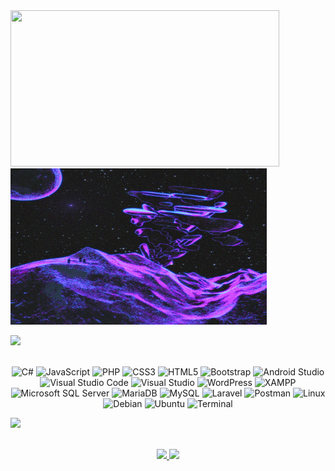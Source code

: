 <div>
  <img src="https://media4.giphy.com/media/v1.Y2lkPTc5MGI3NjExbTJmbGZ2b3RnbnJpdHpmaDFudnJ1Ymp3dm9nc2dvNTcyNnRxcG1sZyZlcD12MV9pbnRlcm5hbF9naWZfYnlfaWQmY3Q9Zw/jV0VJEv1IHU4xD7Cxi/giphy.webp" width="430" height="250" />
  <img src="gif/vaporwave-chillwave-dreamwave.gif" width="410" height="250" />
</div>


<!--<br>-->
<img src="https://user-images.githubusercontent.com/73097560/115834477-dbab4500-a447-11eb-908a-139a6edaec5c.gif"><br><br>

<p align="center">
  <img src="https://img.shields.io/badge/C%23%20-%232370ED.svg?style=for-the-badge&logo=c-sharp&logoColor=white" alt="C#" />
  <img src="https://img.shields.io/badge/JavaScript%20-%23F7DF1E.svg?style=for-the-badge&logo=javascript&logoColor=black" alt="JavaScript" />
  <img src="https://img.shields.io/badge/PHP%20-%23635DBD.svg?style=for-the-badge&logo=php&logoColor=white" alt="PHP" />
  <img src="https://img.shields.io/badge/CSS3%20-%231572B6.svg?style=for-the-badge&logo=css3&logoColor=white" alt="CSS3" />
  <img src="https://img.shields.io/badge/HTML5%20-%23E34F26.svg?style=for-the-badge&logo=html5&logoColor=white" alt="HTML5" />
  <img src="https://img.shields.io/badge/Bootstrap%20-%23563D7C.svg?style=for-the-badge&logo=bootstrap&logoColor=white" alt="Bootstrap" />
  <img src="https://img.shields.io/badge/Android%20Studio%20-%2334A853.svg?style=for-the-badge&logo=android-studio&logoColor=white" alt="Android Studio" />
  <img src="https://img.shields.io/badge/Visual%20Studio%20Code-0078d7.svg?style=for-the-badge&logo=visual-studio-code&logoColor=white" alt="Visual Studio Code" />
  <img src="https://img.shields.io/badge/Visual%20Studio-5C2D91.svg?style=for-the-badge&logo=visual-studio&logoColor=white" alt="Visual Studio" />
  <img src="https://img.shields.io/badge/WordPress-%23117AC9.svg?style=for-the-badge&logo=wordpress&logoColor=white" alt="WordPress" />
  <img src="https://img.shields.io/badge/XAMPP-%23FB7A24?style=for-the-badge&logo=xampp&logoColor=white" alt="XAMPP" />
  <img src="https://img.shields.io/badge/Microsoft%20SQL%20Server%20-%23CC2927.svg?style=for-the-badge&logo=microsoft-sql-server&logoColor=white" alt="Microsoft SQL Server" />
  <img src="https://img.shields.io/badge/MariaDB-%23003545.svg?style=for-the-badge&logo=mariadb&logoColor=white" alt="MariaDB" />
  <img src="https://img.shields.io/badge/MySQL-%23003545.svg?style=for-the-badge&logo=mysql&logoColor=white" alt="MySQL" />
  <img src="https://img.shields.io/badge/Laravel-%23FF2D20.svg?style=for-the-badge&logo=laravel&logoColor=white" alt="Laravel" />
  <img src="https://img.shields.io/badge/Postman-%23FF6C37.svg?style=for-the-badge&logo=postman&logoColor=white" alt="Postman" />
  <img src="https://img.shields.io/badge/Linux-%23FCC624?style=for-the-badge&logo=linux&logoColor=black" alt="Linux" />
  <img src="https://img.shields.io/badge/Debian-A81D33?style=for-the-badge&logo=debian&logoColor=white" alt="Debian" />
  <img src="https://img.shields.io/badge/Ubuntu-E95420?style=for-the-badge&logo=ubuntu&logoColor=white" alt="Ubuntu" />
  <img src="https://img.shields.io/badge/Terminal-%23054020?style=for-the-badge&logo=gnu-bash&logoColor=white" alt="Terminal" />
</p>
<!--<br>-->

<img src="https://user-images.githubusercontent.com/73097560/115834477-dbab4500-a447-11eb-908a-139a6edaec5c.gif"><br><br>

<p align="center">
  <a href="https://github.com/ClaudioVergara2">
    <img height="180em" src="https://github-readme-stats-eight-theta.vercel.app/api?username=ClaudioVergara2&show_icons=true&theme=algolia&include_all_commits=true&count_private=true"/>
    <img height="180em" src="https://github-readme-stats-eight-theta.vercel.app/api/top-langs/?username=ClaudioVergara2&layout=compact&langs_count=8&theme=algolia"/>
  </a>
</p>

